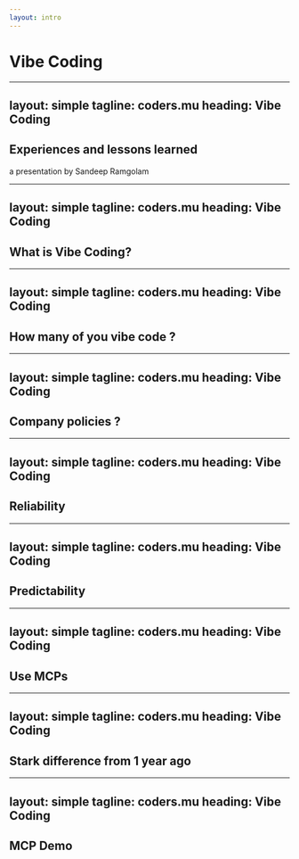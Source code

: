 ```yaml
---
layout: intro
---
```


<h1 style="view-transition-name: heading">Vibe Coding</h1>

---
layout: simple
tagline: coders.mu
heading: Vibe Coding
---

<div class="flex items-center">
    <div class="flex flex-col">
        <h2>Experiences and lessons learned</h2>
        <p class="text-xl font-bold text-gray-400">a presentation by Sandeep Ramgolam</p>
    </div>
</div>


---
layout: simple
tagline: coders.mu
heading: Vibe Coding
---

## What is Vibe Coding?

---
layout: simple
tagline: coders.mu
heading: Vibe Coding
---

## How many of you vibe code ?

---
layout: simple
tagline: coders.mu
heading: Vibe Coding
---

## Company policies ?

---
layout: simple
tagline: coders.mu
heading: Vibe Coding
---

## Reliability

---
layout: simple
tagline: coders.mu
heading: Vibe Coding
---

## Predictability

---
layout: simple
tagline: coders.mu
heading: Vibe Coding
---

## Use MCPs

---
layout: simple
tagline: coders.mu
heading: Vibe Coding
---

## Stark difference from 1 year ago



---
layout: simple
tagline: coders.mu
heading: Vibe Coding
---

## MCP Demo


